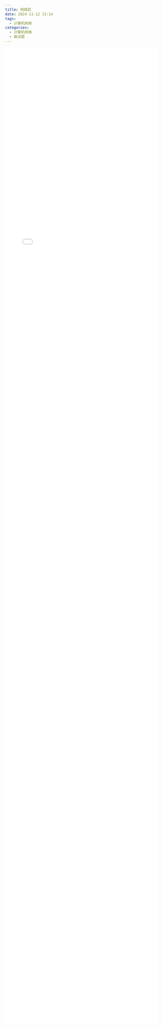 ```yaml
---
title: 网络层
date: 2024-11-12 13:14  
tags:
  - 计算机网络
categories:
  - 计算机网络
  - 面试题
---
```



<iframe src="/docs/pdf/网络层.pdf" style="width: 100%; height: 80vh; border: none;" class="pdf-iframe"></iframe>

<style>
  .pdf-iframe {
    width: 100%;
    height: 80vh;
  }

  @media (max-width: 768px) {
    .pdf-iframe {
      height: 60vh; /* 在小屏设备上调整高度 */
    }
  }
</style>
